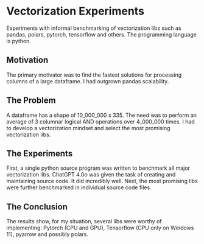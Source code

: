 # Vectorization Experiments
Experiments with informal benchmarking of vectorization libs such as pandas, polars, pytorch, tensorflow and others. The programming language is python.

## Motivation
The primary motivator was to find the fastest solutions for processing columns of a large dataframe. I had outgrown pandas scalability.

## The Problem
A dataframe has a shape of 10_000_000 x 335. The need was to perform an average of 3 columnar logical AND operations over 4_000_000 times. I had to develop a vectorization mindset and select the most promising vectorization libs.

## The Experiments
First, a single python source program was written to benchmark all major vectorization libs. ChatGPT 4.0o was given the task of creating and maintaining source code. It did incredibly well. Next, the most promising libs were further benchmarked in individual source code files.

## The Conclusion
The results show, for my situation, several libs were worthy of implementing: Pytorch (CPU and GPU), Tensorflow (CPU only on Windows 11), pyarrow and possibly polars.
